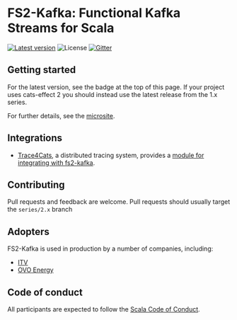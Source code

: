 # FS2-Kafka: Functional Kafka Streams for Scala

[![Latest version](https://index.scala-lang.org/fd4s/fs2-kafka/fs2-kafka/latest.svg?style=flat)](https://index.scala-lang.org/fd4s/fs2-kafka/fs2-kafka)
![License](https://img.shields.io/github/license/fd4s/fs2-kafka)
[![Gitter](https://img.shields.io/gitter/room/fd4s/fs2-kafka)](https://gitter.im/fd4s/fs2-kafka)

## Getting started

For the latest version, see the badge at the top of this page. If your project uses cats-effect 2 you should instead use the latest release from the 1.x series.

For further details, see the [microsite](https://fd4s.github.io/fs2-kafka/docs/overview).

## Integrations

- [Trace4Cats](https://github.com/trace4cats/trace4cats), a distributed tracing system, provides a [module for integrating with fs2-kafka](https://github.com/trace4cats/trace4cats-kafka). 

## Contributing

Pull requests and feedback are welcome. Pull requests should usually target the `series/2.x` branch

## Adopters

FS2-Kafka is used in production by a number of companies, including:
- [ITV](https://github.com/itv)
- [OVO Energy](https://github.com/ovotech)

## Code of conduct

All participants are expected to follow the [Scala Code of Conduct](https://www.scala-lang.org/conduct/).
